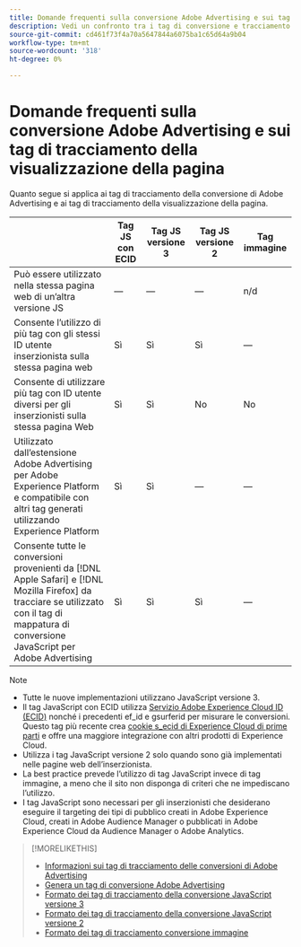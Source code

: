 ```yaml
---
title: Domande frequenti sulla conversione Adobe Advertising e sui tag di tracciamento della visualizzazione della pagina
description: Vedi un confronto tra i tag di conversione e tracciamento della visualizzazione pagina di Adobe Advertising.
source-git-commit: cd461f73f4a70a5647844a6075ba1c65d64a9b04
workflow-type: tm+mt
source-wordcount: '318'
ht-degree: 0%

---
```


# Domande frequenti sulla conversione Adobe Advertising e sui tag di tracciamento della visualizzazione della pagina

Quanto segue si applica ai tag di tracciamento della conversione di Adobe Advertising e ai tag di tracciamento della visualizzazione della pagina.

|  | Tag JS con ECID | Tag JS versione 3 | Tag JS versione 2 | Tag immagine |
| ---- | ---- | ---- | ---- | ---- |
| Può essere utilizzato nella stessa pagina web di un’altra versione JS | — | — | — | n/d |
| Consente l’utilizzo di più tag con gli stessi ID utente inserzionista sulla stessa pagina web | Sì | Sì | Sì | — |
| Consente di utilizzare più tag con ID utente diversi per gli inserzionisti sulla stessa pagina Web | Sì | Sì | No | No |
| Utilizzato dall’estensione Adobe Advertising per Adobe Experience Platform e compatibile con altri tag generati utilizzando Experience Platform | Sì | Sì | — | — |
| Consente tutte le conversioni provenienti da [!DNL Apple Safari] e [!DNL Mozilla Firefox] da tracciare se utilizzato con il tag di mappatura di conversione JavaScript per Adobe Advertising | Sì | Sì | Sì | — |

<!-- add link to page on conversion mapping tag above? -->

>[!NOTE]
>
>* Tutte le nuove implementazioni utilizzano JavaScript versione 3.
>* Il tag JavaScript con ECID utilizza [Servizio Adobe Experience Cloud ID (ECID)](https://experienceleague.adobe.com/docs/id-service/using/intro/overview.html) nonché i precedenti ef_id e gsurferid per misurare le conversioni. Questo tag più recente crea [cookie s_ecid di Experience Cloud di prime parti](https://experienceleague.adobe.com/docs/core-services/interface/administration/ec-cookies/cookies-first-party.html) e offre una maggiore integrazione con altri prodotti di Experience Cloud.
>* Utilizza i tag JavaScript versione 2 solo quando sono già implementati nelle pagine web dell’inserzionista.
>* La best practice prevede l’utilizzo di tag JavaScript invece di tag immagine, a meno che il sito non disponga di criteri che ne impediscano l’utilizzo.
>* I tag JavaScript sono necessari per gli inserzionisti che desiderano eseguire il targeting dei tipi di pubblico creati in Adobe Experience Cloud, creati in Adobe Audience Manager o pubblicati in Adobe Experience Cloud da Audience Manager o Adobe Analytics.


>[!MORELIKETHIS]
>
>* [Informazioni sui tag di tracciamento delle conversioni di Adobe Advertising](/help/search-social-commerce/tracking/conversion-tracking-advertising.md)
>* [Genera un tag di conversione Adobe Advertising](/help/search-social-commerce/tools/conversion-tag-generate.md)
>* [Formato dei tag di tracciamento della conversione JavaScript versione 3](/help/search-social-commerce/tracking/format-conversion-tag-jsv3.md)
>* [Formato dei tag di tracciamento della conversione JavaScript versione 2](/help/search-social-commerce/tracking/format-conversion-tag-jsv2.md)
>* [Formato dei tag di tracciamento conversione immagine](/help/search-social-commerce/tracking/format-conversion-tag-image.md)


<!-- add if I keep the file:  
>* The Adobe Advertising JavaScript conversion mapping tag
-->

